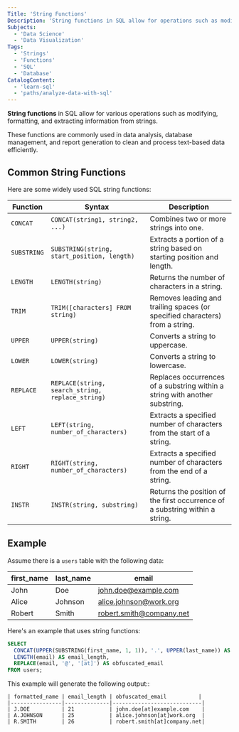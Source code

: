 ```yaml
---
Title: 'String Functions'
Description: 'String functions in SQL allow for operations such as modifying, formatting, and extracting information from strings.'
Subjects:
  - 'Data Science'
  - 'Data Visualization'
Tags:
  - 'Strings'
  - 'Functions'
  - 'SQL'
  - 'Database'
CatalogContent:
  - 'learn-sql'
  - 'paths/analyze-data-with-sql'
---
```


**String functions** in SQL allow for various operations such as modifying, formatting, and extracting information from strings.

These functions are commonly used in data analysis, database management, and report generation to clean and process text-based data efficiently.

## Common String Functions

Here are some widely used SQL string functions:

| **Function** | **Syntax**                                       | **Description**                                                              |
| ------------ | ------------------------------------------------ | ---------------------------------------------------------------------------- |
| `CONCAT`     | `CONCAT(string1, string2, ...)`                  | Combines two or more strings into one.                                       |
| `SUBSTRING`  | `SUBSTRING(string, start_position, length)`      | Extracts a portion of a string based on starting position and length.        |
| `LENGTH`     | `LENGTH(string)`                                 | Returns the number of characters in a string.                                |
| `TRIM`       | `TRIM([characters] FROM string)`                 | Removes leading and trailing spaces (or specified characters) from a string. |
| `UPPER`      | `UPPER(string)`                                  | Converts a string to uppercase.                                              |
| `LOWER`      | `LOWER(string)`                                  | Converts a string to lowercase.                                              |
| `REPLACE`    | `REPLACE(string, search_string, replace_string)` | Replaces occurrences of a substring within a string with another substring.  |
| `LEFT`       | `LEFT(string, number_of_characters)`             | Extracts a specified number of characters from the start of a string.        |
| `RIGHT`      | `RIGHT(string, number_of_characters)`            | Extracts a specified number of characters from the end of a string.          |
| `INSTR`      | `INSTR(string, substring)`                       | Returns the position of the first occurrence of a substring within a string. |

## Example

Assume there is a `users` table with the following data:

| first_name | last_name | email                    |
| ---------- | --------- | ------------------------ |
| John       | Doe       | john.doe@example.com     |
| Alice      | Johnson   | alice.johnson@work.org   |
| Robert     | Smith     | robert.smith@company.net |

Here's an example that uses string functions:

```sql
SELECT
  CONCAT(UPPER(SUBSTRING(first_name, 1, 1)), '.', UPPER(last_name)) AS formatted_name,
  LENGTH(email) AS email_length,
  REPLACE(email, '@', '[at]') AS obfuscated_email
FROM users;
```

This example will generate the following output::

```shell
| formatted_name | email_length | obfuscated_email          |
|----------------|--------------|----------------------------|
| J.DOE          | 21           | john.doe[at]example.com    |
| A.JOHNSON      | 25           | alice.johnson[at]work.org  |
| R.SMITH        | 26           | robert.smith[at]company.net|
```

